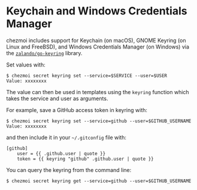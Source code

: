 # Keychain and Windows Credentials Manager

chezmoi includes support for Keychain (on macOS), GNOME Keyring (on Linux and
FreeBSD), and Windows Credentials Manager (on Windows) via the
[`zalando/go-keyring`](https://github.com/zalando/go-keyring) library.

Set values with:

```console
$ chezmoi secret keyring set --service=$SERVICE --user=$USER
Value: xxxxxxxx
```

The value can then be used in templates using the `keyring` function which
takes the service and user as arguments.

For example, save a GitHub access token in keyring with:

```console
$ chezmoi secret keyring set --service=github --user=$GITHUB_USERNAME
Value: xxxxxxxx
```

and then include it in your `~/.gitconfig` file with:

```
[github]
    user = {{ .github.user | quote }}
    token = {{ keyring "github" .github.user | quote }}
```

You can query the keyring from the command line:

```console
$ chezmoi secret keyring get --service=github --user=$GITHUB_USERNAME
```
